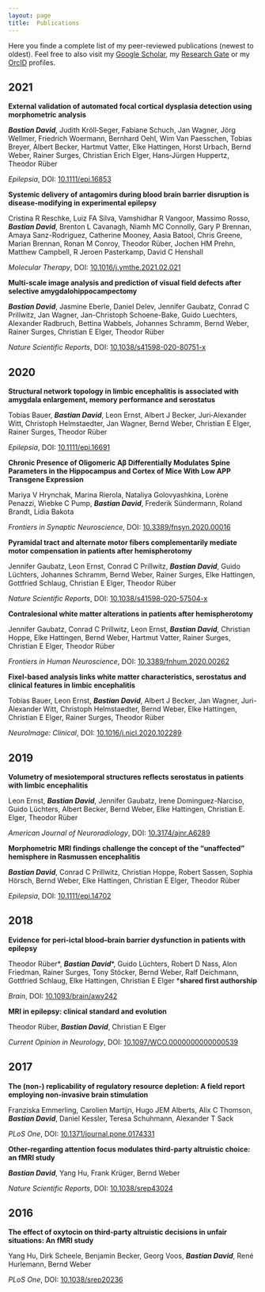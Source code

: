 ```yaml
---
layout: page
title:  Publications
---
```


Here you finde a complete list of my peer-reviewed publications (newest to oldest). Feel free to also visit my [Google Scholar](https://scholar.google.de/citations?user=2Fs3Z1QAAAAJ&hl=de), my [Research Gate](https://www.researchgate.net/profile/Bastian_David2) or my [OrcID](https://orcid.org/0000-0002-0146-0629) profiles.

2021
---
**External validation of automated focal cortical dysplasia detection using morphometric analysis**

***Bastian David***, Judith Kröll‐Seger, Fabiane Schuch, Jan Wagner, Jörg Wellmer, Friedrich Woermann, Bernhard Oehl, Wim Van Paesschen, Tobias Breyer, Albert Becker, Hartmut Vatter, Elke Hattingen, Horst Urbach, Bernd Weber, Rainer Surges, Christian Erich Elger, Hans‐Jürgen Huppertz, Theodor Rüber

*Epilepsia*, DOI: [10.1111/epi.16853](https://doi.org/10.1111/epi.16853)

**Systemic delivery of antagomirs during blood brain barrier disruption is disease-modifying in experimental epilepsy**

Cristina R Reschke, Luiz FA Silva, Vamshidhar R Vangoor, Massimo Rosso, ***Bastian David***, Brenton L Cavanagh, Niamh MC Connolly, Gary P Brennan, Amaya Sanz-Rodriguez, Catherine Mooney, Aasia Batool, Chris Greene, Marian Brennan, Ronan M Conroy, Theodor Rüber, Jochen HM Prehn, Matthew Campbell, R Jeroen Pasterkamp, David C Henshall

*Molecular Therapy*, DOI: [10.1016/j.ymthe.2021.02.021](https://doi.org/10.1016/j.ymthe.2021.02.021)

**Multi-scale image analysis and prediction of visual field defects after selective amygdalohippocampectomy**

***Bastian David***, Jasmine Eberle, Daniel Delev, Jennifer Gaubatz, Conrad C Prillwitz, Jan Wagner, Jan-Christoph Schoene-Bake, Guido Luechters, Alexander Radbruch, Bettina Wabbels, Johannes Schramm, Bernd Weber, Rainer Surges, Christian E Elger, Theodor Rüber

*Nature Scientific Reports*, DOI: [10.1038/s41598-020-80751-x](https://doi.org/10.1038/s41598-020-80751-x)

2020
---
**Structural network topology in limbic encephalitis is associated with amygdala enlargement, memory performance and serostatus**

Tobias Bauer, ***Bastian David***, Leon Ernst, Albert J Becker, Juri‐Alexander Witt, Christoph Helmstaedter, Jan Wagner, Bernd Weber, Christian E Elger, Rainer Surges, Theodor Rüber

*Epilepsia*, DOI: [10.1111/epi.16691](https://doi.org/10.1111/epi.16691)


**Chronic Presence of Oligomeric Aβ Differentially Modulates Spine Parameters in the Hippocampus and Cortex of Mice With Low APP Transgene Expression**

Mariya V Hrynchak, Marina Rierola, Nataliya Golovyashkina, Lorène Penazzi, Wiebke C Pump, ***Bastian David***, Frederik Sündermann, Roland Brandt, Lidia Bakota

*Frontiers in Synaptic Neuroscience*, DOI: [10.3389/fnsyn.2020.00016](https://doi.org/10.3389/fnsyn.2020.00016)


**Pyramidal tract and alternate motor fibers complementarily mediate motor compensation in patients after hemispherotomy**

Jennifer Gaubatz, Leon Ernst, Conrad C Prillwitz, ***Bastian David***, Guido Lüchters, Johannes Schramm, Bernd Weber, Rainer Surges, Elke Hattingen, Gottfried Schlaug, Christian E Elger, Theodor Rüber

*Nature Scientific Reports*, DOI: [10.1038/s41598-020-57504-x](https://doi.org/10.1038/s41598-020-57504-x)


**Contralesional white matter alterations in patients after hemispherotomy**

Jennifer Gaubatz, Conrad C Prillwitz, Leon Ernst, ***Bastian David***, Christian Hoppe, Elke Hattingen, Bernd Weber, Hartmut Vatter, Rainer Surges, Christian E Elger, Theodor Rüber

*Frontiers in Human Neuroscience*, DOI: [10.3389/fnhum.2020.00262](https://doi.org/10.3389/fnhum.2020.00262)


**Fixel-based analysis links white matter characteristics, serostatus and clinical features in limbic encephalitis**

Tobias Bauer, Leon Ernst, ***Bastian David***, Albert J Becker, Jan Wagner, Juri-Alexander Witt, Christoph Helmstaedter, Bernd Weber, Elke Hattingen, Christian E Elger, Rainer Surges, Theodor Rüber

*NeuroImage: Clinical*, DOI: [10.1016/j.nicl.2020.102289](https://doi.org/10.1016/j.nicl.2020.102289)

2019
---

**Volumetry of mesiotemporal structures reflects serostatus in patients with limbic encephalitis**

Leon Ernst, ***Bastian David***, Jennifer Gaubatz, Irene Dominguez-Narciso, Guido Lüchters, Albert Becker, Bernd Weber, Elke Hattingen, Christian E. Elger, Theodor Rüber

*American Journal of Neuroradiology*, DOI: [10.3174/ajnr.A6289](https://doi.org/10.3174/ajnr.A6289)


**Morphometric MRI findings challenge the concept of the “unaffected” hemisphere in Rasmussen encephalitis**

***Bastian David***, Conrad C Prillwitz, Christian Hoppe, Robert Sassen, Sophia Hörsch, Bernd Weber, Elke Hattingen, Christian E Elger, Theodor Rüber

*Epilepsia*, DOI: [10.1111/epi.14702](https://doi.org/10.1111/epi.14702)



2018
---

**Evidence for peri-ictal blood–brain barrier dysfunction in patients with epilepsy**

Theodor Rüber\*, ***Bastian David***\*, Guido Lüchters, Robert D Nass, Alon Friedman, Rainer Surges, Tony Stöcker, Bernd Weber, Ralf Deichmann, Gottfried Schlaug, Elke Hattingen, Christian E Elger
\***shared first authorship**

*Brain*, DOI: [10.1093/brain/awy242](https://doi.org/10.1093/brain/awy242)


**MRI in epilepsy: clinical standard and evolution**

Theodor Rüber, ***Bastian David***, Christian E Elger

*Current Opinion in Neurology*, DOI: [10.1097/WCO.0000000000000539](https://doi.org/10.1097/WCO.0000000000000539)

2017
---

**The (non-) replicability of regulatory resource depletion: A field report employing non-invasive brain stimulation**

Franziska Emmerling, Carolien Martijn, Hugo JEM Alberts, Alix C Thomson, ***Bastian David***, Daniel Kessler, Teresa Schuhmann, Alexander T Sack

*PLoS One*, DOI: [10.1371/journal.pone.0174331](https://doi.org/10.1371/journal.pone.0174331)


**Other-regarding attention focus modulates third-party altruistic choice: an fMRI study**

***Bastian David***, Yang Hu, Frank Krüger, Bernd Weber

*Nature Scientific Reports*, DOI: [10.1038/srep43024](https://doi.org/10.1038/srep43024)

2016
---
**The effect of oxytocin on third-party altruistic decisions in unfair situations: An fMRI study**

Yang Hu, Dirk Scheele, Benjamin Becker, Georg Voos, ***Bastian David***, René Hurlemann, Bernd Weber

*PLoS One*, DOI: [10.1038/srep20236](https://doi.org/10.1038/srep20236)
